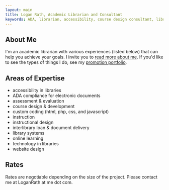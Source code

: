 ```yaml
---
layout: main
title: Logan Rath, Academic Librarian and Consultant
keywords: ADA, librarian, accessibility, course design consultant, library web design consultant, library technology, consultant, interlibrary loan consultant, interlibrary loan librarian
---
```

About Me
---
I'm an academic librarian with various experiences (listed below) that can help you achieve your goals. I invite you to [read more about me](/about/). If you'd like to see the types of things I do, see my [promotion portfolio](https://promotion.loganrath.com).


Areas of Expertise
---
* accessibility in libraries
* ADA compliance for electronic documents
* assessment &amp; evaluation
* course design &amp; development
* custom coding (html, php, css, and javascript)
* instruction
* instructional design
* interlibrary loan &amp; document delivery
* library systems
* online learning
* technology in libraries
* website design

Rates
---
Rates are negotiable depending on the size of the project. Please contact me at LoganRath at me dot com.

